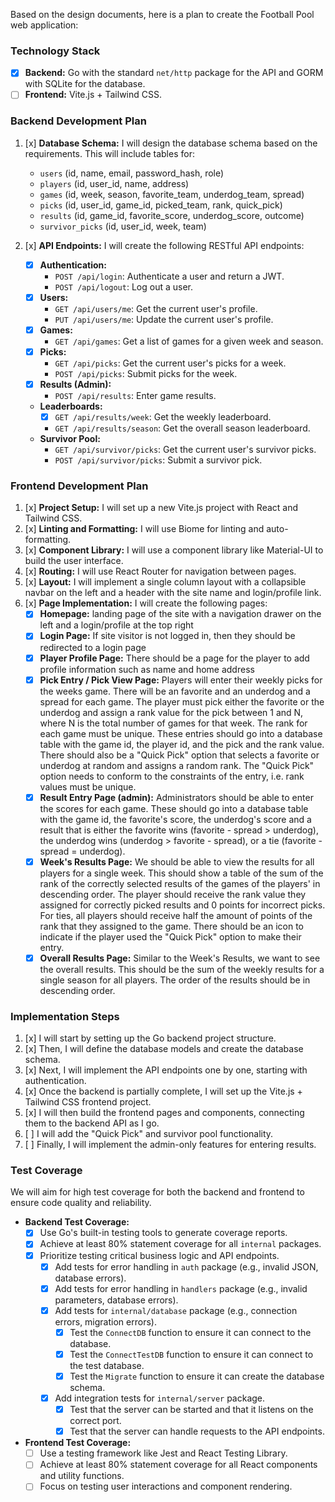 Based on the design documents, here is a plan to create the Football Pool web application:

### Technology Stack

*   [x] **Backend:** Go with the standard `net/http` package for the API and GORM with SQLite for the database.
*   [ ] **Frontend:** Vite.js + Tailwind CSS.

### Backend Development Plan

1.  [x] **Database Schema:** I will design the database schema based on the requirements. This will include tables for:
    *   `users` (id, name, email, password_hash, role)
    *   `players` (id, user_id, name, address)
    *   `games` (id, week, season, favorite_team, underdog_team, spread)
    *   `picks` (id, user_id, game_id, picked_team, rank, quick_pick)
    *   `results` (id, game_id, favorite_score, underdog_score, outcome)
    *   `survivor_picks` (id, user_id, week, team)

2.  [x] **API Endpoints:** I will create the following RESTful API endpoints:
    *   [x] **Authentication:**
        *   `POST /api/login`: Authenticate a user and return a JWT.
        *   `POST /api/logout`: Log out a user.
    *   [x] **Users:**
        *   `GET /api/users/me`: Get the current user's profile.
        *   `PUT /api/users/me`: Update the current user's profile.
    *   [x] **Games:**
        *   `GET /api/games`: Get a list of games for a given week and season.
    *   [x] **Picks:**
        *   `GET /api/picks`: Get the current user's picks for a week.
        *   `POST /api/picks`: Submit picks for the week.
    *   [x] **Results (Admin):**
        *   `POST /api/results`: Enter game results.
    *   **Leaderboards:**
        *   [x] `GET /api/results/week`: Get the weekly leaderboard.
        *   `GET /api/results/season`: Get the overall season leaderboard.
    *   **Survivor Pool:**
        *   `GET /api/survivor/picks`: Get the current user's survivor picks.
        *   `POST /api/survivor/picks`: Submit a survivor pick.

### Frontend Development Plan

1.  [x] **Project Setup:** I will set up a new Vite.js project with React and Tailwind CSS.
2.  [x] **Linting and Formatting:** I will use Biome for linting and auto-formatting.
3.  [x] **Component Library:** I will use a component library like Material-UI to build the user interface.
4.  [x] **Routing:** I will use React Router for navigation between pages.
5.  [x] **Layout:** I will implement a single column layout with a collapsible navbar on the left and a header with the site name and login/profile link.
6.  [x] **Page Implementation:** I will create the following pages:
    *   [x] **Homepage:** landing page of the site with a navigation drawer on the left and a login/profile at the top right
    *   [x] **Login Page:** If site visitor is not logged in, then they should be redirected to a login page
    *   [x] **Player Profile Page:** There should be a page for the player to add profile information such as name and home address
    *   [x] **Pick Entry / Pick View Page:** Players will enter their weekly picks for the weeks game.  There will be an favorite and an underdog and a spread for each game.  The player must pick either the favorite or the underdog and assign a rank value for the pick between 1 and N, where N is the total number of games for that week.  The rank for each game must be unique.  These entries should go into a database table with the game id, the player id, and the pick and the rank value. There should also be a "Quick Pick" option that selects a favorite or underdog at random and assigns a random rank.  The "Quick Pick" option needs to conform to the constraints of the entry, i.e. rank values must be unique.
    *   [x] **Result Entry Page (admin):** Administrators should be able to enter the scores for each game.  These should go into a database table with the game id, the favorite's score, the underdog's score and a result that is either the favorite wins (favorite - spread > underdog), the underdog wins (underdog > favorite - spread), or a tie (favorite - spread = underdog).
    *   [x] **Week's Results Page:** We should be able to view the results for all players for a single week.  This should show a table of the sum of the rank of the correctly selected results of the games of the players' in descending order.  The player should receive the rank value they assigned for correctly picked results and 0 points for incorrect picks.  For ties, all players should receive half the amount of points of the rank that they assigned to the game.  There should be an icon to indicate if the player used the "Quick Pick" option to make their entry.
    *   [x] **Overall Results Page:** Similar to the Week's Results, we want to see the overall results.  This should be the sum of the weekly results for a single season for all players.  The order of the results should be in descending order.

### Implementation Steps

1.  [x] I will start by setting up the Go backend project structure.
2.  [x] Then, I will define the database models and create the database schema.
3.  [x] Next, I will implement the API endpoints one by one, starting with authentication.
4.  [x] Once the backend is partially complete, I will set up the Vite.js + Tailwind CSS frontend project.
5.  [x] I will then build the frontend pages and components, connecting them to the backend API as I go.
6.  [ ] I will add the "Quick Pick" and survivor pool functionality.
7.  [ ] Finally, I will implement the admin-only features for entering results.

### Test Coverage

We will aim for high test coverage for both the backend and frontend to ensure code quality and reliability.

*   **Backend Test Coverage:**
    *   [x] Use Go's built-in testing tools to generate coverage reports.
    *   [x] Achieve at least 80% statement coverage for all `internal` packages.
    *   [x] Prioritize testing critical business logic and API endpoints.
        *   [x] Add tests for error handling in `auth` package (e.g., invalid JSON, database errors).
        *   [x] Add tests for error handling in `handlers` package (e.g., invalid parameters, database errors).
        *   [x] Add tests for `internal/database` package (e.g., connection errors, migration errors).
            *   [x] Test the `ConnectDB` function to ensure it can connect to the database.
            *   [x] Test the `ConnectTestDB` function to ensure it can connect to the test database.
            *   [x] Test the `Migrate` function to ensure it can create the database schema.
        *   [x] Add integration tests for `internal/server` package.
            *   [x] Test that the server can be started and that it listens on the correct port.
            *   [x] Test that the server can handle requests to the API endpoints.
*   **Frontend Test Coverage:**
    *   [ ] Use a testing framework like Jest and React Testing Library.
    *   [ ] Achieve at least 80% statement coverage for all React components and utility functions.
    *   [ ] Focus on testing user interactions and component rendering.